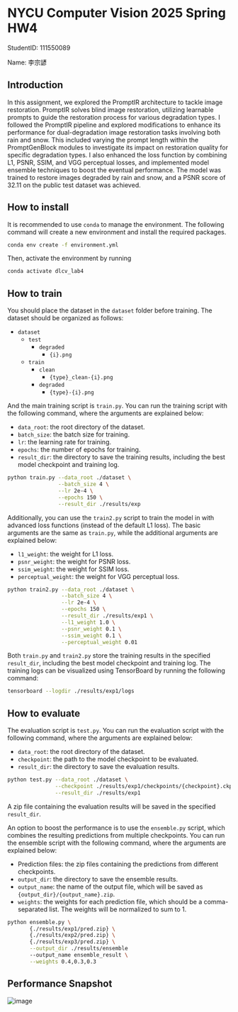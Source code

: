 # NYCU Computer Vision 2025 Spring HW4

StudentID: 111550089

Name: 李宗諺

## Introduction

In this assignment, we explored the PromptIR architecture to tackle image restoration. PromptIR solves blind image restoration, utilizing learnable prompts to guide the restoration process for various degradation types. I followed the PromptIR pipeline and explored modifications to enhance its performance for dual-degradation image restoration tasks involving both rain and snow. This included varying the prompt length within the PromptGenBlock modules to investigate its impact on restoration quality for specific degradation types. I also enhanced the loss function by combining L1, PSNR, SSIM, and VGG perceptual losses, and implemented model ensemble techniques to boost the eventual performance. The model was trained to restore images degraded by rain and snow, and a PSNR score of 32.11 on the public test dataset was achieved.

## How to install

It is recommended to use `conda` to manage the environment. The following command will create a new environment and install the required packages.

```bash
conda env create -f environment.yml
```

Then, activate the environment by running

```bash
conda activate dlcv_lab4
```

## How to train

You should place the dataset in the `dataset` folder before training. The dataset should be organized as follows:
- `dataset`
  - `test`
    - `degraded`
      - `{i}.png`
  - `train`
    - `clean`
      - `{type}_clean-{i}.png`
    - `degraded`
      - `{type}-{i}.png`

And the main training script is `train.py`. You can run the training script with the following command, where the arguments are explained below:
- `data_root`: the root directory of the dataset.
- `batch_size`: the batch size for training.
- `lr`: the learning rate for training.
- `epochs`: the number of epochs for training.
- `result_dir`: the directory to save the training results, including the best model checkpoint and training log.

```bash
python train.py --data_root ./dataset \
                --batch_size 4 \
                --lr 2e-4 \
                --epochs 150 \
                --result_dir ./results/exp
```

Additionally, you can use the `train2.py` script to train the model in with advanced loss functions (instead of the default L1 loss). The basic arguments are the same as `train.py`, while the additional arguments are explained below:
- `l1_weight`: the weight for L1 loss.
- `psnr_weight`: the weight for PSNR loss.
- `ssim_weight`: the weight for SSIM loss.
- `perceptual_weight`: the weight for VGG perceptual loss.

```bash
python train2.py --data_root ./dataset \
                 --batch_size 4 \
                 --lr 2e-4 \
                 --epochs 150 \
                 --result_dir ./results/exp1 \
                 --l1_weight 1.0 \
                 --psnr_weight 0.1 \
                 --ssim_weight 0.1 \
                 --perceptual_weight 0.01
```

Both `train.py` and `train2.py` store the training results in the specified `result_dir`, including the best model checkpoint and training log. The training logs can be visualized using TensorBoard by running the following command:

```bash
tensorboard --logdir ./results/exp1/logs
```

## How to evaluate

The evaluation script is `test.py`. You can run the evaluation script with the following command, where the arguments are explained below:
- `data_root`: the root directory of the dataset.
- `checkpoint`: the path to the model checkpoint to be evaluated.
- `result_dir`: the directory to save the evaluation results.

```bash
python test.py --data_root ./dataset \
               --checkpoint ./results/exp1/checkpoints/{checkpoint}.ckpt \
               --result_dir ./results/exp1
```

A zip file containing the evaluation results will be saved in the specified `result_dir`.

An option to boost the performance is to use the `ensemble.py` script, which combines the resulting predictions from multiple checkpoints. You can run the ensemble script with the following command, where the arguments are explained below:
- Prediction files: the zip files containing the predictions from different checkpoints.
- `output_dir`: the directory to save the ensemble results.
- `output_name`: the name of the output file, which will be saved as `{output_dir}/{output_name}.zip`.
- `weights`: the weights for each prediction file, which should be a comma-separated list. The weights will be normalized to sum to 1.

```bash
python ensemble.py \
       {./results/exp1/pred.zip} \
       {./results/exp2/pred.zip} \
       {./results/exp3/pred.zip} \
       --output_dir ./results/ensemble
       --output_name ensemble_result \
       --weights 0.4,0.3,0.3
```

## Performance Snapshot

![image](https://github.com/user-attachments/assets/ccd37d3e-1695-482d-86f2-0f1f20a5f074)
